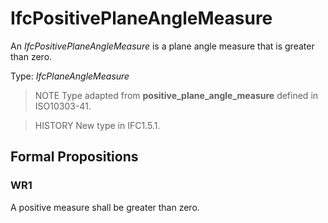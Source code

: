 # IfcPositivePlaneAngleMeasure

An _IfcPositivePlaneAngleMeasure_ is a plane angle measure that is greater than zero.
<!-- end of short definition -->


Type: _IfcPlaneAngleMeasure_

> NOTE Type adapted from **positive_plane_angle_measure** defined in ISO10303-41.

> HISTORY New type in IFC1.5.1.

## Formal Propositions

### WR1
A positive measure shall be greater than zero.
